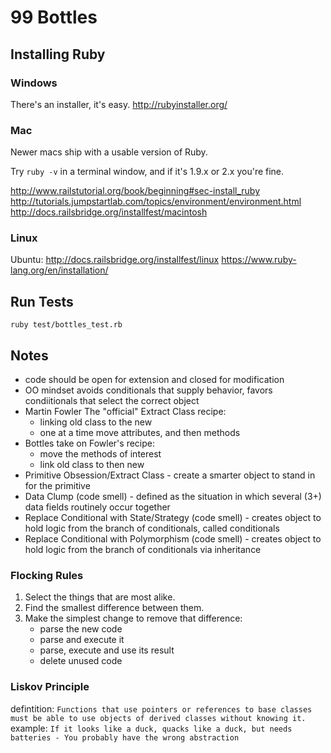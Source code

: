 # 99 Bottles

## Installing Ruby

### Windows

There's an installer, it's easy.
http://rubyinstaller.org/

### Mac

Newer macs ship with a usable version of Ruby.

Try `ruby -v` in a terminal window, and if it's 1.9.x or 2.x you're fine.

http://www.railstutorial.org/book/beginning#sec-install_ruby
http://tutorials.jumpstartlab.com/topics/environment/environment.html
http://docs.railsbridge.org/installfest/macintosh

### Linux

Ubuntu: http://docs.railsbridge.org/installfest/linux
https://www.ruby-lang.org/en/installation/

## Run Tests
```
ruby test/bottles_test.rb
```

## Notes

- code should be open for extension and closed for modification
- OO mindset avoids conditionals that supply behavior, favors condiitionals that select the correct object
- Martin Fowler The "official" Extract Class recipe:
	- linking old class to the new
	- one at a time move attributes, and then methods
- Bottles take on Fowler's recipe:
	- move the methods of interest
	- link old class to then new
- Primitive Obsession/Extract Class - create a smarter object to stand in for the primitive
- Data Clump (code smell) - defined as the situation in which several (3+) data fields routinely occur together
- Replace Conditional with State/Strategy (code smell) - creates object to hold logic from the branch of conditionals, called conditionals
- Replace Conditional with Polymorphism (code smell) - creates object to hold logic from the branch of conditionals via inheritance

### Flocking Rules

1. Select the things that are most alike.
2. Find the smallest difference between them.
3. Make the simplest change to remove that difference:
	- parse the new code
	- parse and execute it
	- parse, execute and use its result
	- delete unused code

### Liskov Principle
defintition: `Functions that use pointers or references to base classes must be able to use objects of derived classes without knowing it.` <br />
example: ```If it looks like a duck, quacks like a duck, but needs batteries - You probably have the wrong abstraction```

